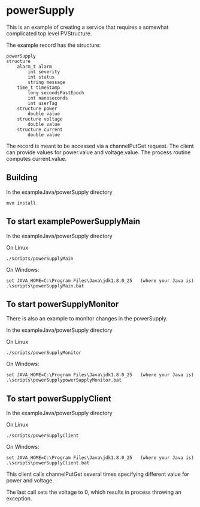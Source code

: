# powerSupply


This is an example of creating a service that requires a somewhat complicated top level PVStructure.

The example record has the structure:

    powerSupply
    structure 
        alarm_t alarm
            int severity
            int status
            string message
        time_t timeStamp
            long secondsPastEpoch
            int nanoseconds
            int userTag
        structure power
            double value
        structure voltage
            double value
        structure current
            double value

The record is meant to be accessed via a channelPutGet request.
The client can provide values for power.value and voltage.value.
The process routine computes current.value.


## Building

In the exampleJava/powerSupply directory

    mvn install


## To start examplePowerSupplyMain

In the exampleJava/powerSupply directory

On Linux

    ./scripts/powerSupplyMain

On Windows:

    set JAVA_HOME=C:\Program Files\Java\jdk1.8.0_25   (where your Java is)
    .\scripts\powerSupplyMain.bat

## To start powerSupplyMonitor

There is also an example to monitor changes in the powerSupply.

In the exampleJava/powerSupply directory

On Linux

    ./scripts/powerSupplyMonitor

On Windows:

    set JAVA_HOME=C:\Program Files\Java\jdk1.8.0_25   (where your Java is)
    .\scripts\powerSupplypowerSupplyMonitor.bat

   
## To start powerSupplyClient

In the exampleJava/powerSupply directory

On Linux

    ./scripts/powerSupplyClient

On Windows:

    set JAVA_HOME=C:\Program Files\Java\jdk1.8.0_25   (where your Java is)
    .\scripts\powerSupplyClient.bat


This client calls channelPutGet several times specifying different value for power and voltage.

The last call sets the voltage to 0, which results in process throwing an exception.

